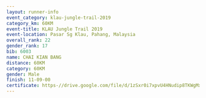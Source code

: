 ```yaml
---
layout: runner-info 
event_category: klau-jungle-trail-2019 
category_km: 60KM 
event-title: KLAU Jungle Trail 2019 
event-location: Pasar Sg Klau, Pahang, Malaysia 
overall_rank: 22
gender_rank: 17
bib: 6003
name: CHAI KIAN BANG
distance: 60KM
category: 60KM
gender: Male
finish: 11-09-00
certificate: https-//drive.google.com/file/d/1zSxr0i7xpvU4HNudip8TKWgMx8VTj7Fj/view?usp=sharing
---
```

